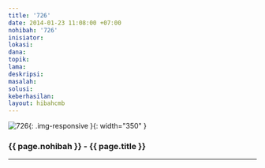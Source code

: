 ```yaml
---
title: '726'
date: 2014-01-23 11:08:00 +07:00
nohibah: '726'
inisiator: 
lokasi: 
dana: 
topik: 
lama: 
deskripsi: 
masalah: 
solusi: 
keberhasilan: 
layout: hibahcmb
---
```


![726](/static/img/hibahcmb/726.png){: .img-responsive }{: width="350" }

### {{ page.nohibah }} - {{ page.title }}

---
